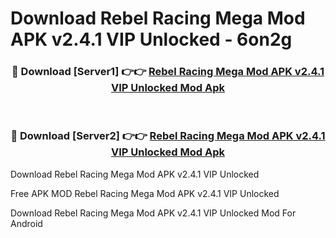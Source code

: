 # Download Rebel Racing Mega Mod APK v2.4.1 VIP Unlocked - 6on2g



<div align="center">
<h3>🔴 Download [Server1] 👉👉 <a href="https://momento.my/?title=Rebel_Racing_Mega_Mod_APK_v2.4.1_VIP_Unlocked">Rebel Racing Mega Mod APK v2.4.1 VIP Unlocked Mod Apk</a></h3><br>

<h3>🔴 Download [Server2] 👉👉 <a href="https://momento.my/?title=Rebel_Racing_Mega_Mod_APK_v2.4.1_VIP_Unlocked">Rebel Racing Mega Mod APK v2.4.1 VIP Unlocked Mod Apk</a></h3>
</div>



Download Rebel Racing Mega Mod APK v2.4.1 VIP Unlocked 

Free APK MOD Rebel Racing Mega Mod APK v2.4.1 VIP Unlocked 

Download Rebel Racing Mega Mod APK v2.4.1 VIP Unlocked Mod For Android
